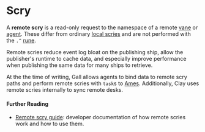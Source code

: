 # Scry

A **remote scry** is a read-only request to the namespace of a remote [vane](vane.md) or [agent](agent.md). These differ from ordinary [local scries](scry.md) and are not performed with the `.^` [rune](rune.md).

Remote scries reduce event log bloat on the publishing ship, allow the publisher's runtime to cache data, and especially improve performance when publishing the same data for many ships to retrieve.

At the the time of writing, Gall allows agents to bind data to remote scry paths and perform remote scries with `task`s to [Ames](ames.md). Additionally, Clay uses remote scries internally to sync remote desks.

#### Further Reading

- [Remote scry guide](../userspace/apps/guides/remote-scry.md): developer documentation of how remote scries work and how to use them.
